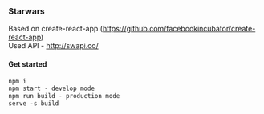 ### Starwars

Based on create-react-app (https://github.com/facebookincubator/create-react-app)
<br />
Used API - http://swapi.co/

#### Get started

```javascript
npm i
npm start - develop mode
npm run build - production mode
serve -s build
```

